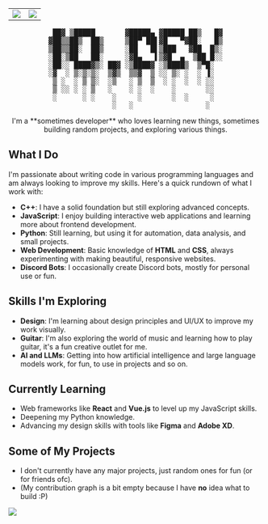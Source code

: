 <p align="center">
<table>
  <tr>
    <td align="center" style="padding=0;width=50%;">
      <img src="https://github-readme-stats.vercel.app/api/?username=IoDevl&title_color=4F8CC9&text_color=9f9f9f&show_icons=true&bg_color=00000000&hide_border=true&icon_color=4F8CC9&hide_title=true&count_private=true" />
    </td>
    <td align="center" style="padding=0;width=50%;">
      <img src="https://github-readme-stats.vercel.app/api/top-langs/?username=IoDevl&title_color=4F8CC9&text_color=9f9f9f&layout=compact&show_icons=true&bg_color=00000000&hide_border=true&icon_color=00000000&count_private=true" />
    </td>
  </tr>
</table>
</p>

<div align="center">
<pre>
 ██▓ ▒█████       ▓█████▄ ▓█████ ██▒   █▓
▓██▒▒██▒  ██▒     ▒██▀ ██▌▓█   ▀▓██░   █▒
▒██▒▒██░  ██▒     ░██   █▌▒███   ▓██  █▒░
░██░▒██   ██░     ░▓█▄   ▌▒▓█  ▄  ▒██ █░░
░██░░ ████▓▒░ ██▓ ░▒████▓ ░▒████▒  ▒▀█░  
░▓  ░ ▒░▒░▒░  ▒▓▒  ▒▒▓  ▒ ░░ ▒░ ░  ░ ▐░  
 ▒ ░  ░ ▒ ▒░  ░▒   ░ ▒  ▒  ░ ░  ░  ░ ░░  
 ▒ ░░ ░ ░ ▒   ░    ░ ░  ░    ░       ░░  
 ░      ░ ░    ░     ░       ░  ░     ░  
               ░   ░                 ░   
</pre>
I'm a **sometimes developer** who loves learning new things, sometimes building random projects, and exploring various things.

<div align="left">

## What I Do

I'm passionate about writing code in various programming languages and am always looking to improve my skills. Here's a quick rundown of what I work with:

- **C++**: I have a solid foundation but still exploring advanced concepts.
- **JavaScript**: I enjoy building interactive web applications and learning more about frontend development.
- **Python**: Still learning, but using it for automation, data analysis, and small projects.
- **Web Development**: Basic knowledge of **HTML** and **CSS**, always experimenting with making beautiful, responsive websites.
- **Discord Bots**: I occasionally create Discord bots, mostly for personal use or fun.

## Skills I'm Exploring

- **Design**: I'm learning about design principles and UI/UX to improve my work visually.
- **Guitar**: I'm also exploring the world of music and learning how to play guitar, it's a fun creative outlet for me.
- **AI and LLMs**: Getting into how artificial intelligence and large language models work, for fun, to use in projects and so on.

## Currently Learning

- Web frameworks like **React** and **Vue.js** to level up my JavaScript skills.
- Deepening my Python knowledge.
- Advancing my design skills with tools like **Figma** and **Adobe XD**.

## Some of My Projects

- I don't currently have any major projects, just random ones for fun (or for friends ofc).
- (My contribution graph is a bit empty because I have **no** idea what to build :P)

<p>
  <img src="https://github-readme-activity-graph.vercel.app/graph?username=IoDevl&theme=github-compact">
</p>

